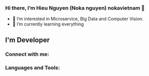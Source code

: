### Hi there, I’m Hieu Nguyen (Noka nguyen) nokavietnam 👋
- 👀 I’m interested in Microservice, Big Data and Computer Vision.
- 🌱 I’m currently learning everything

## I'm Developer

### Connect with me:


### Languages and Tools:

